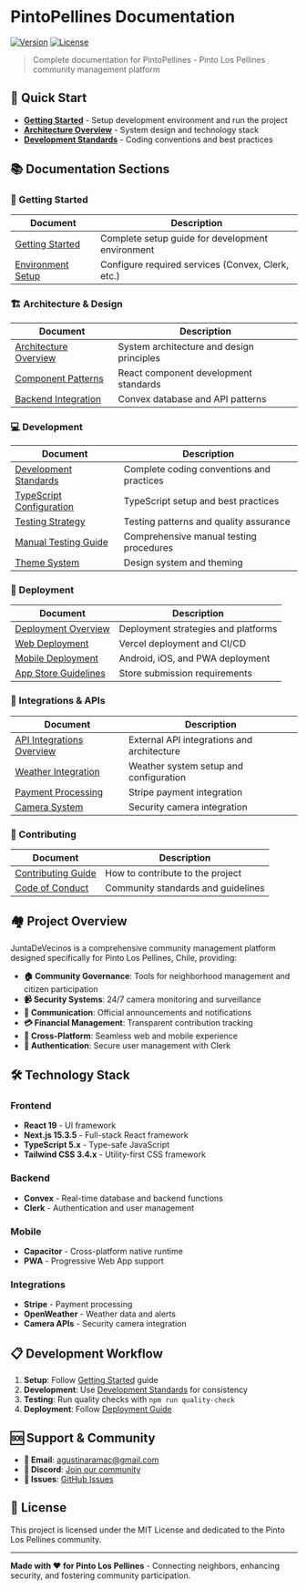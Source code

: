 # PintoPellines Documentation

[![Version](https://img.shields.io/badge/version-1.0.0-blue.svg)](https://github.com/hinoki-ai/-R-M-C)
[![License](https://img.shields.io/badge/license-MIT-green.svg)](../LICENSE)

> Complete documentation for PintoPellines - Pinto Los Pellines community management platform

## 🌟 Quick Start

- **[Getting Started](getting-started/README.md)** - Setup development environment and run the project
- **[Architecture Overview](architecture/README.md)** - System design and technology stack
- **[Development Standards](development/README.md)** - Coding conventions and best practices

## 📚 Documentation Sections

### 🚀 Getting Started

| Document | Description |
|----------|-------------|
| [Getting Started](getting-started/README.md) | Complete setup guide for development environment |
| [Environment Setup](getting-started/README.md#environment-setup) | Configure required services (Convex, Clerk, etc.) |

### 🏗️ Architecture & Design

| Document | Description |
|----------|-------------|
| [Architecture Overview](architecture/README.md) | System architecture and design principles |
| [Component Patterns](development/README.md#component-development) | React component development standards |
| [Backend Integration](development/README.md#backend-development) | Convex database and API patterns |

### 💻 Development

| Document | Description |
|----------|-------------|
| [Development Standards](development/README.md) | Complete coding conventions and practices |
| [TypeScript Configuration](development/README.md#typescript-configuration) | TypeScript setup and best practices |
| [Testing Strategy](development/README.md#testing-standards) | Testing patterns and quality assurance |
| [Manual Testing Guide](manual-testing-guide.md) | Comprehensive manual testing procedures |
| [Theme System](development/theme-system.md) | Design system and theming |

### 🚀 Deployment

| Document | Description |
|----------|-------------|
| [Deployment Overview](deployment/README.md) | Deployment strategies and platforms |
| [Web Deployment](deployment/README.md#web-deployment) | Vercel deployment and CI/CD |
| [Mobile Deployment](deployment/mobile-deployment.md) | Android, iOS, and PWA deployment |
| [App Store Guidelines](deployment/mobile-deployment.md#app-store-guidelines) | Store submission requirements |

### 🔌 Integrations & APIs

| Document | Description |
|----------|-------------|
| [API Integrations Overview](api/README.md) | External API integrations and architecture |
| [Weather Integration](api/weather-integration.md) | Weather system setup and configuration |
| [Payment Processing](api/README.md#payment-processing) | Stripe payment integration |
| [Camera System](api/README.md#camera-system) | Security camera integration |

### 🤝 Contributing

| Document | Description |
|----------|-------------|
| [Contributing Guide](contributing/README.md) | How to contribute to the project |
| [Code of Conduct](../CODE_OF_CONDUCT.md) | Community standards and guidelines |

## 🏘️ Project Overview

JuntaDeVecinos is a comprehensive community management platform designed specifically for Pinto Los Pellines, Chile, providing:

- **🏠 Community Governance**: Tools for neighborhood management and citizen participation
- **📹 Security Systems**: 24/7 camera monitoring and surveillance
- **📢 Communication**: Official announcements and notifications
- **💳 Financial Management**: Transparent contribution tracking
- **📱 Cross-Platform**: Seamless web and mobile experience
- **🔐 Authentication**: Secure user management with Clerk

## 🛠️ Technology Stack

### Frontend

- **React 19** - UI framework
- **Next.js 15.3.5** - Full-stack React framework
- **TypeScript 5.x** - Type-safe JavaScript
- **Tailwind CSS 3.4.x** - Utility-first CSS framework

### Backend

- **Convex** - Real-time database and backend functions
- **Clerk** - Authentication and user management

### Mobile

- **Capacitor** - Cross-platform native runtime
- **PWA** - Progressive Web App support

### Integrations

- **Stripe** - Payment processing
- **OpenWeather** - Weather data and alerts
- **Camera APIs** - Security camera integration

## 📋 Development Workflow

1. **Setup**: Follow [Getting Started](getting-started/README.md) guide
2. **Development**: Use [Development Standards](development/README.md) for consistency
3. **Testing**: Run quality checks with `npm run quality-check`
4. **Deployment**: Follow [Deployment Guide](deployment/README.md)

## 🆘 Support & Community

- **📧 Email**: [agustinaramac@gmail.com](mailto:agustinaramac@gmail.com)
- **💬 Discord**: [Join our community](https://discord.gg/hinoki-ai)
- **🐛 Issues**: [GitHub Issues](https://github.com/hinoki-ai/-R-M-C/issues)

## 📄 License

This project is licensed under the MIT License and dedicated to the Pinto Los Pellines community.

---

**Made with ❤️ for Pinto Los Pellines** - Connecting neighbors, enhancing security, and fostering community participation.
